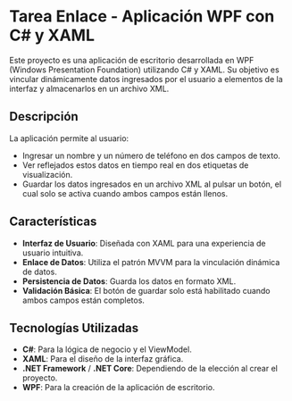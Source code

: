 # Tarea Enlace - Aplicación WPF con C# y XAML

Este proyecto es una aplicación de escritorio desarrollada en WPF (Windows Presentation Foundation) utilizando C# y XAML. Su objetivo es vincular dinámicamente datos ingresados por el usuario a elementos de la interfaz y almacenarlos en un archivo XML.

## Descripción

La aplicación permite al usuario:

- Ingresar un nombre y un número de teléfono en dos campos de texto.
- Ver reflejados estos datos en tiempo real en dos etiquetas de visualización.
- Guardar los datos ingresados en un archivo XML al pulsar un botón, el cual solo se activa cuando ambos campos están llenos.

## Características

- **Interfaz de Usuario**: Diseñada con XAML para una experiencia de usuario intuitiva.
- **Enlace de Datos**: Utiliza el patrón MVVM para la vinculación dinámica de datos.
- **Persistencia de Datos**: Guarda los datos en formato XML.
- **Validación Básica**: El botón de guardar solo está habilitado cuando ambos campos están completos.

## Tecnologías Utilizadas

- **C#**: Para la lógica de negocio y el ViewModel.
- **XAML**: Para el diseño de la interfaz gráfica.
- **.NET Framework** / **.NET Core**: Dependiendo de la elección al crear el proyecto.
- **WPF**: Para la creación de la aplicación de escritorio.
